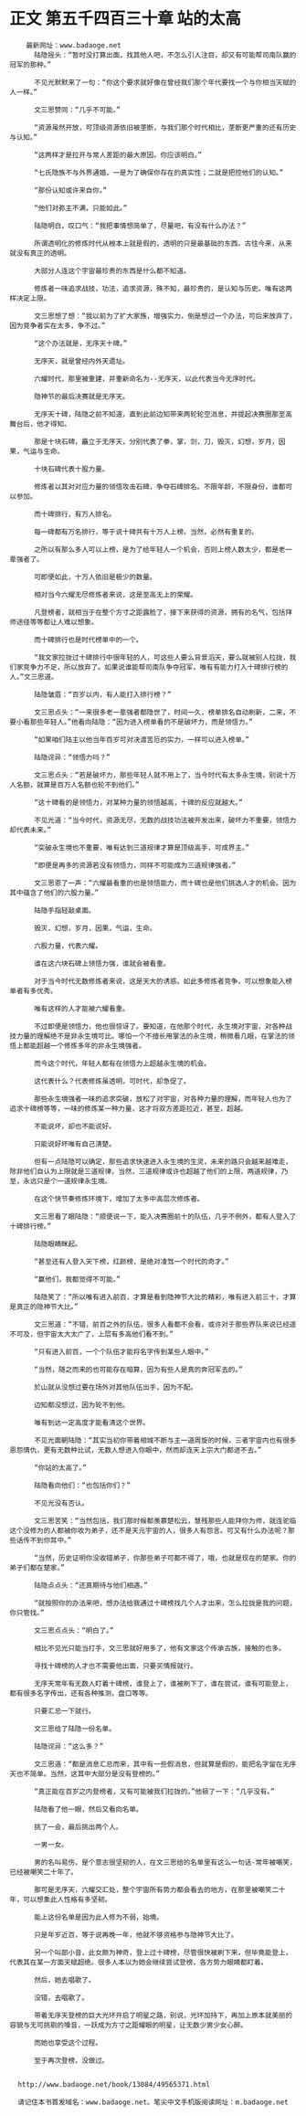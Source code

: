 # 正文 第五千四百三十章 站的太高
        最新网址：www.badaoge.net
          陆隐摇头：“暂时没打算出面，找其他人吧，不怎么引人注目，却又有可能帮司南队赢的冠军的那种。”
      
          不见光默默来了一句：“你这个要求就好像在曾经我们那个年代要找一个与你相当天赋的人一样。”
      
          文三思赞同：“几乎不可能。”
      
          “资源虽然开放，可顶级资源依旧被垄断，与我们那个时代相比，垄断更严重的还有历史与认知。”
      
          “这两样才是拉开与常人差距的最大原因。你应该明白。”
      
          “七氏隐族不与外界通婚，一是为了确保你存在的真实性；二就是把控他们的认知。”
      
          “那份认知或许来自你。”
      
          “他们对弥主不满，只能如此。”
      
          陆隐明白，叹口气：“我把事情想简单了，尽量吧，有没有什么办法？”
      
          所谓透明化的修炼时代从根本上就是假的，透明的只是最基础的东西。古往今来，从来就没有真正的透明。
      
          大部分人连这个宇宙最珍贵的东西是什么都不知道。
      
          修炼者一味追求战技，功法，追求资源，殊不知，最珍贵的，是认知与历史。唯有这两样决定上限。
      
          文三思想了想：“我以前为了扩大家族，增强实力，倒是想过一个办法，可后来放弃了，因为竞争者实在太多，争不过。”
      
          “这个办法就是，无序天十碑。”
      
          无序天，就是曾经内外天遗址。
      
          六耀时代，那里被重建，并重新命名为--无序天，以此代表当今无序时代。
      
          隐神节的最后决赛就是无序天。
      
          无序天十碑，陆隐之前不知道，直到此前边知带来两轮轮空消息，并提起决赛圈那至高舞台后，他才得知。
      
          那是十块石碑，矗立于无序天，分别代表了拳，掌，剑，刀，毁灭，幻想，岁月，因果，气运与生命。
      
          十块石碑代表十股力量。
      
          修炼者以其对对应力量的领悟攻击石碑，争夺石碑排名。不限年龄，不限身份，谁都可以参加。
      
          而十碑排行，有万人排名。
      
          每一碑都有万名排行，等于说十碑共有十万人上榜。当然，必然有重复的。
      
          之所以有那么多人可以上榜，是为了给年轻人一个机会，否则上榜人数太少，都是老一辈强者了。
      
          可即便如此，十万人依旧是极少的数量。
      
          相对当今六耀无尽修炼者来说，这是至高无上的荣耀。
      
          凡登榜者，就相当于在整个方寸之距露脸了，接下来获得的资源，拥有的名气，包括拜师途径等等都让人难以想象。
      
          而十碑排行也是时代榜单中的一个。
      
          “我文家拉拢过十碑排行中很年轻的人，可这些人要么背景滔天，要么就被别人拉拢，我们家竞争力不足，所以放弃了。如果说谁能帮司南队争夺冠军，唯有有能力打入十碑排行榜的人。”文三思道。
      
          陆隐皱眉：“百岁以内，有人能打入排行榜？”
      
          文三思点头：“一来很多老一辈强者都隐世了，时间一久，榜单排名自动刷新，二来，不要小看那些年轻人。”他看向陆隐：“因为进入榜单看的不是破坏力，而是领悟力。”
      
          “如果咱们陆主以他当年百岁可对决渡苦厄的实力，一样可以进入榜单。”
      
          陆隐诧异：“领悟力吗？”
      
          文三思点头：“若是破坏力，那些年轻人就不用上了，当今时代有太多永生境，别说十万人名额，就算是百万人名额也轮不到他们。”
      
          “这十碑看的是领悟力，对某种力量的领悟越高，十碑的反应就越大。”
      
          不见光道：“当今时代，资源无尽，无数的战技功法被开发出来，破坏力不重要，领悟力却代表未来。”
      
          “突破永生境也不重要，唯有达到三道规律才算是顶级高手，可成界主。”
      
          “即便是再多的资源若没有领悟力，同样不可能成为三道规律强者。”
      
          文三思恩了一声：“六耀最看重的也是领悟能力，而十碑也是他们挑选人才的机会。因为其中蕴含了他们的六股力量。”
      
          陆隐手指轻敲桌面。
      
          毁灭，幻想，岁月，因果，气运，生命。
      
          六股力量，代表六耀。
      
          谁在这六块石碑上领悟力强，谁就会被看重。
      
          对于当今时代无数修炼者来说，这是天大的诱惑。如此多修炼者竞争，可以想象能入榜单者有多优秀。
      
          唯有这样的人才能被六耀看重。
      
          不过即便是领悟力，他也很惊讶了。要知道，在他那个时代，永生境对宇宙，对各种战技力量的理解绝不是非永生境可比。哪怕一个不擅长用掌法的永生境，稍微看几眼，在掌法的领悟上都能超越一个修炼多年的非永生境强者。
      
          而今这个时代，年轻人都有在领悟力上超越永生境的机会。
      
          这代表什么？代表修炼虽透明，可时代，却急促了。
      
          那些永生境强者一味的追求突破，放松了对宇宙，对各种力量的理解，而年轻人也为了追求十碑榜等等，一味的修炼某一种力量，这才将双方差距拉近，甚至，超越。
      
          不能说坏，却也不能说好。
      
          只能说好坏唯有自己清楚。
      
          但有一点陆隐可以确定，那些追求快速进入永生境的生灵，未来的路只会越来越难走，除非他们自认为上限就是三道规律，当然，三道规律或许也超越了他们的上限，两道规律，乃至，永远只是个一道规律永生境。
      
          在这个快节奏修炼环境下，增加了太多中高层次修炼者。
      
          文三思看了眼陆隐：“顺便说一下，能入决赛圈前十的队伍，几乎不例外，都有人登入了十碑排行榜。”
      
          陆隐眼睛眯起。
      
          “甚至还有人登入天下榜，红颜榜，是绝对凌驾一个时代的奇才。”
      
          “赢他们，我都觉得不可能。”
      
          陆隐笑了：“所以唯有进入前百，才算是看到隐神节大比的精彩，唯有进入前三十，才算是真正的隐神节大比。”
      
          文三思道：“不错，前百之外的队伍，很多人看都不会看，或许对于那些界队来说已经遥不可及，但宇宙太大太广了，上层有多高他们看不到。”
      
          “只有进入前百，一个个队伍才能将名字传到某些人眼中。”
      
          “当然，随之而来的也可能存在暗算，因为有些人是真的奔冠军去的。”
      
          於山就从没想过要在场外对其他队伍出手，因为不配。
      
          边知都没想过，因为轮不到他。
      
          唯有到达一定高度才能看清这个世界。
      
          不见光面朝陆隐：“其实当初你带着相城不断与主一道周旋的时候，三者宇宙内也有很多恩怨情仇，更有无数种比试，无数人想进入你眼中，然而却连天上宗大门都进不去。”
      
          “你站的太高了。”
      
          陆隐看向他们：“也包括你们？”
      
          不见光没有否认。
      
          文三思苦笑：“当然包括，我们那时候都羡慕楚松云，慧残那些人能拜你为师，就连驼临这个没修为的人都被你收为弟子，还不是天元宇宙的人，很多人有怨言。可又有什么办法呢？那些话传不到你耳中。”
      
          “当然，历史证明你没收错弟子，你那些弟子可都不得了，哦，也就是现在的楚家。你的弟子们都在楚家。”
      
          陆隐点点头：“还真期待与他们相遇。”
      
          “就按照你的办法来吧，想办法给我通过十碑榜找几个人才出来，怎么拉拢是我的问题，你只管找。”
      
          文三思点点头：“明白了。”
      
          相比不见光只能当打手，文三思就好用多了，他有文家这个传承古族，接触的也多。
      
          寻找十碑榜的人才也不需要他出面，只要买情报就行。
      
          无序天常年有无数人盯着十碑榜，谁登上了，谁被刷下了，谁在尝试，谁有可能登上，都有很多名字传出，还有各种推测，盘口等等。
      
          只要汇总一下就行。
      
          文三思给了陆隐一份名单。
      
          陆隐诧异：“这么多？”
      
          文三思道：“都是消息汇总而来，其中有一些假消息，但就算是假的，能把名字留在无序天也不简单。当然，这其中大部分是没有登榜的。”
      
          “真正能在百岁之内登榜者，又有可能被我们拉拢的。”他顿了一下：“几乎没有。”
      
          陆隐看了他一眼，然后又看向名单。
      
          挑了一会，最后挑出两个人。
      
          一男一女。
      
          男的名叫易伤，是个意志很坚韧的人，在文三思给的名单里有这么一句话-常年被嘲笑，已经被嘲笑二十年了。
      
          那可是无序天，六耀交汇处，整个宇宙所有势力都会看去的地方，在那里被嘲笑二十年，可以想象此人性格有多坚韧。
      
          能上这份名单是因为此人修为不弱，始境。
      
          只是年岁近百，等于说再晚一年，他就不够资格参与隐神节大比了。
      
          另一个叫郎小音，此女颇为神奇，登上过十碑榜，尽管很快被刷下来，但毕竟能登上，代表其在某一方面天赋超绝。很多人本以为她会继续尝试登榜，各方势力眼睛都盯着。
      
          然后，她去唱歌了。
      
          没错，去唱歌了。
      
          带着无序天登榜的巨大光环开启了明星之路，别说，光环加持下，再加上原本就美丽的容貌与无可挑剔的嗓音，一跃成为方寸之距耀眼的明星，让无数少男少女心醉。
      
          而她也享受这个过程。
      
          至于再次登榜，没做过。
      
      
      http://www.badaoge.net/book/13084/49565371.html
      
      请记住本书首发域名：www.badaoge.net。笔尖中文手机版阅读网址：m.badaoge.net